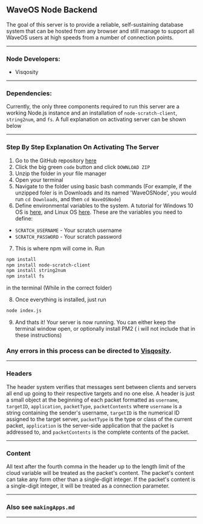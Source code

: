 ## WaveOS Node Backend
The goal of this server is to provide a reliable, self-sustaining database system that can be hosted from any browser and still manage to support all WaveOS users at high speeds from a number of connection points.

***

### Node Developers:
 - Visqosity

***

### Dependencies:
Currently, the only three components required to run this server are a working Node.js instance and an installation of `node-scratch-client`, `string2num`, and `fs`. A full explanation on activating server can be shown below

***

### Step By Step Explanation On Activating The Server
1. Go to the GitHub repository [here](https://github.com/Visqosity/WaveOS-Node-Backend)
2. Click the big green `code` button and click `DOWNLOAD ZIP`
3. Unzip the folder in your file manager
4. Open your terminal
5. Navigate to the folder using basic bash commands (For example, if the unzipped foler is in Downloads and its named 'WaveOSNode', you would run `cd Downloads`, and  then `cd WaveOSNode`)
6. Define environmental variables to the system. A tutorial for Windows 10 OS is [here](https://www.architectryan.com/2018/08/31/how-to-change-environment-variables-on-windows-10/), and Linux OS [here](https://www.serverlab.ca/tutorials/linux/administration-linux/how-to-set-environment-variables-in-linux/). These are the variables you need to define:
 - `SCRATCH_USERNAME` - Your scratch username
 - `SCRATCH_PASSWORD` - Your scratch password

7. This is where npm will come in. Run
```sh
npm install
npm install node-scratch-client
npm install string2num
npm install fs
```
in the terminal (While in the correct folder)

8. Once everything is installed, just run
```sh
node index.js
```

9. And thats it! Your server is now running. You can either keep the terminal window open, or optionally install PM2 ( i will not include that in these instructions)

### Any errors in this process can be directed to [Visqosity](https://scratch.mit.edu/users/Visqosity).

***

### Headers
The header system verifies that messages sent between clients and servers all end up going to their respective targets and no one else. A header is just a small object at the beginning of each packet formatted as `username`, `targetID`, `application`, `packetType`, `packetContents` where `username` is a string containing the sender's username, `targetID` is the numerical ID assigned to the target server, `packetType` is the type or class of the current packet, `application` is the server-side application that the packet is addressed to, and `packetContents` is the complete contents of the packet.

***

### Content
All text after the fourth comma in the header up to the length limit of the cloud variable will be treated as the packet's content. The packet's content can take any form other than a single-digit integer. If the packet's content is a single-digit integer, it will be treated as a connection parameter.
***

### Also see `makingApps.md`

***
